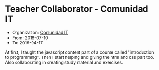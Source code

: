 # Teacher Collaborator - Comunidad IT

- Organization: [Comunidad IT](http://www.comunidadit.org)
- From: 2018-07-10
- To: 2019-04-17

At first, I taught the javascript content part of a course called "introduction to programming". Then I start helping and giving the html and css part too. Also collaborating in creating study material and exercises.
